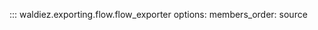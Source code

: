 <!-- markdownlint-disable MD041 -->
::: waldiez.exporting.flow.flow_exporter
    options:
        members_order: source
